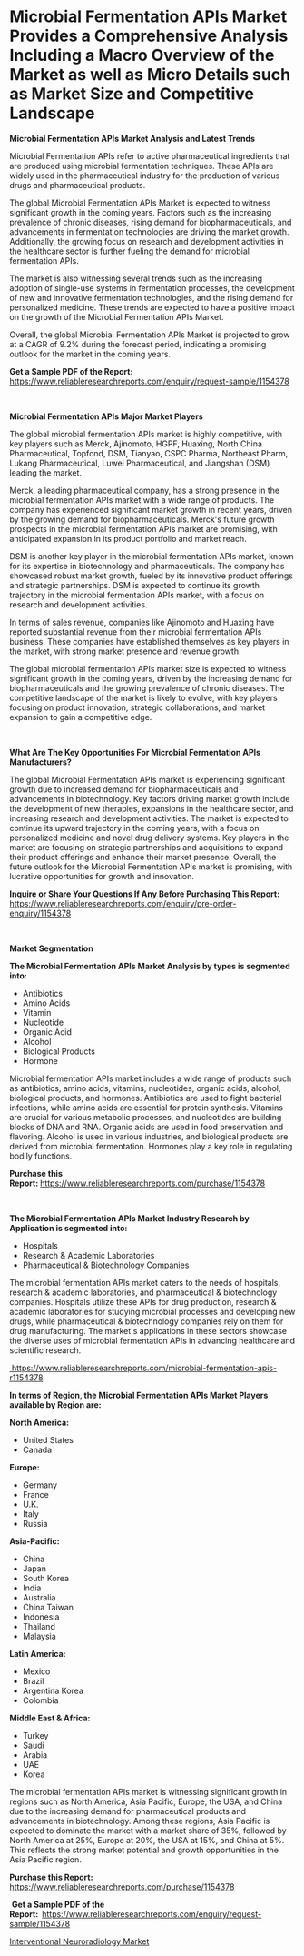 <p><h1>Microbial Fermentation APIs Market Provides a Comprehensive Analysis Including a Macro Overview of the Market as well as Micro Details such as Market Size and Competitive Landscape</h1></p><p><strong>Microbial Fermentation APIs Market Analysis and Latest Trends</strong></p>
<p><p>Microbial Fermentation APIs refer to active pharmaceutical ingredients that are produced using microbial fermentation techniques. These APIs are widely used in the pharmaceutical industry for the production of various drugs and pharmaceutical products.</p><p>The global Microbial Fermentation APIs Market is expected to witness significant growth in the coming years. Factors such as the increasing prevalence of chronic diseases, rising demand for biopharmaceuticals, and advancements in fermentation technologies are driving the market growth. Additionally, the growing focus on research and development activities in the healthcare sector is further fueling the demand for microbial fermentation APIs.</p><p>The market is also witnessing several trends such as the increasing adoption of single-use systems in fermentation processes, the development of new and innovative fermentation technologies, and the rising demand for personalized medicine. These trends are expected to have a positive impact on the growth of the Microbial Fermentation APIs Market.</p><p>Overall, the global Microbial Fermentation APIs Market is projected to grow at a CAGR of 9.2% during the forecast period, indicating a promising outlook for the market in the coming years.</p></p>
<p><strong>Get a Sample PDF of the Report:&nbsp;</strong> <a href="https://www.reliableresearchreports.com/enquiry/request-sample/1154378">https://www.reliableresearchreports.com/enquiry/request-sample/1154378</a></p>
<p>&nbsp;</p>
<p><strong>Microbial Fermentation APIs Major Market Players</strong></p>
<p><p>The global microbial fermentation APIs market is highly competitive, with key players such as Merck, Ajinomoto, HGPF, Huaxing, North China Pharmaceutical, Topfond, DSM, Tianyao, CSPC Pharma, Northeast Pharm, Lukang Pharmaceutical, Luwei Pharmaceutical, and Jiangshan (DSM) leading the market.</p><p>Merck, a leading pharmaceutical company, has a strong presence in the microbial fermentation APIs market with a wide range of products. The company has experienced significant market growth in recent years, driven by the growing demand for biopharmaceuticals. Merck's future growth prospects in the microbial fermentation APIs market are promising, with anticipated expansion in its product portfolio and market reach.</p><p>DSM is another key player in the microbial fermentation APIs market, known for its expertise in biotechnology and pharmaceuticals. The company has showcased robust market growth, fueled by its innovative product offerings and strategic partnerships. DSM is expected to continue its growth trajectory in the microbial fermentation APIs market, with a focus on research and development activities.</p><p>In terms of sales revenue, companies like Ajinomoto and Huaxing have reported substantial revenue from their microbial fermentation APIs business. These companies have established themselves as key players in the market, with strong market presence and revenue growth. </p><p>The global microbial fermentation APIs market size is expected to witness significant growth in the coming years, driven by the increasing demand for biopharmaceuticals and the growing prevalence of chronic diseases. The competitive landscape of the market is likely to evolve, with key players focusing on product innovation, strategic collaborations, and market expansion to gain a competitive edge.</p></p>
<p>&nbsp;</p>
<p><strong>What Are The Key Opportunities For Microbial Fermentation APIs Manufacturers?</strong></p>
<p><p>The global Microbial Fermentation APIs market is experiencing significant growth due to increased demand for biopharmaceuticals and advancements in biotechnology. Key factors driving market growth include the development of new therapies, expansions in the healthcare sector, and increasing research and development activities. The market is expected to continue its upward trajectory in the coming years, with a focus on personalized medicine and novel drug delivery systems. Key players in the market are focusing on strategic partnerships and acquisitions to expand their product offerings and enhance their market presence. Overall, the future outlook for the Microbial Fermentation APIs market is promising, with lucrative opportunities for growth and innovation.</p></p>
<p><strong>Inquire or Share Your Questions If Any Before Purchasing This Report:</strong> <a href="https://www.reliableresearchreports.com/enquiry/pre-order-enquiry/1154378">https://www.reliableresearchreports.com/enquiry/pre-order-enquiry/1154378</a></p>
<p>&nbsp;</p>
<p><strong>Market Segmentation</strong></p>
<p><strong>The Microbial Fermentation APIs Market Analysis by types is segmented into:</strong></p>
<p><ul><li>Antibiotics</li><li>Amino Acids</li><li>Vitamin</li><li>Nucleotide</li><li>Organic Acid</li><li>Alcohol</li><li>Biological Products</li><li>Hormone</li></ul></p>
<p><p>Microbial fermentation APIs market includes a wide range of products such as antibiotics, amino acids, vitamins, nucleotides, organic acids, alcohol, biological products, and hormones. Antibiotics are used to fight bacterial infections, while amino acids are essential for protein synthesis. Vitamins are crucial for various metabolic processes, and nucleotides are building blocks of DNA and RNA. Organic acids are used in food preservation and flavoring. Alcohol is used in various industries, and biological products are derived from microbial fermentation. Hormones play a key role in regulating bodily functions.</p></p>
<p><strong>Purchase this Report:&nbsp;</strong><a href="https://www.reliableresearchreports.com/purchase/1154378">https://www.reliableresearchreports.com/purchase/1154378</a></p>
<p>&nbsp;</p>
<p><strong>The Microbial Fermentation APIs Market Industry Research by Application is segmented into:</strong></p>
<p><ul><li>Hospitals</li><li>Research & Academic Laboratories</li><li>Pharmaceutical & Biotechnology Companies</li></ul></p>
<p><p>The microbial fermentation APIs market caters to the needs of hospitals, research & academic laboratories, and pharmaceutical & biotechnology companies. Hospitals utilize these APIs for drug production, research & academic laboratories for studying microbial processes and developing new drugs, while pharmaceutical & biotechnology companies rely on them for drug manufacturing. The market's applications in these sectors showcase the diverse uses of microbial fermentation APIs in advancing healthcare and scientific research.</p></p>
<p><a href="https://www.reliableresearchreports.com/microbial-fermentation-apis-r1154378">&nbsp;https://www.reliableresearchreports.com/microbial-fermentation-apis-r1154378</a></p>
<p><strong>In terms of Region, the Microbial Fermentation APIs Market Players available by Region are:</strong></p>
<p>
    <p> <strong> North America: </strong>
        <ul>
            <li>United States</li>
            <li>Canada</li>
        </ul>
        </p> 
    <p> <strong> Europe: </strong>
        <ul>
            <li>Germany</li>
            <li>France</li>
            <li>U.K.</li>
            <li>Italy</li>
            <li>Russia</li>
        </ul>
        </p> 
    <p> <strong> Asia-Pacific: </strong>
        <ul>
            <li>China</li>
            <li>Japan</li>
            <li>South Korea</li>
            <li>India</li>
            <li>Australia</li>
            <li>China Taiwan</li>
            <li>Indonesia</li>
            <li>Thailand</li>
            <li>Malaysia</li>
        </ul>
        </p> 
    <p> <strong> Latin America: </strong>
        <ul>
            <li>Mexico</li>
            <li>Brazil</li>
            <li>Argentina Korea</li>
            <li>Colombia</li>
        </ul>
        </p> 
    <p> <strong> Middle East & Africa: </strong>
        <ul>
            <li>Turkey</li>
            <li>Saudi</li>
            <li>Arabia</li>
            <li>UAE</li>
            <li>Korea</li>
        </ul>
    </p>
    </p>
<p><p>The microbial fermentation APIs market is witnessing significant growth in regions such as North America, Asia Pacific, Europe, the USA, and China due to the increasing demand for pharmaceutical products and advancements in biotechnology. Among these regions, Asia Pacific is expected to dominate the market with a market share of 35%, followed by North America at 25%, Europe at 20%, the USA at 15%, and China at 5%. This reflects the strong market potential and growth opportunities in the Asia Pacific region.</p></p>
<p><strong>Purchase this Report: </strong><a href="https://www.reliableresearchreports.com/purchase/1154378">https://www.reliableresearchreports.com/purchase/1154378</a></p>
<p>&nbsp;<strong>Get a Sample PDF of the Report:&nbsp;&nbsp;</strong><a href="https://www.reliableresearchreports.com/enquiry/request-sample/1154378">https://www.reliableresearchreports.com/enquiry/request-sample/1154378</a></p>
<p><strong></strong></p>
<p><p><a href="https://github.com/jhcraigie/Market-Research-Report-List-4/blob/main/interventional-neuroradiology-market.md">Interventional Neuroradiology Market</a></p></p>